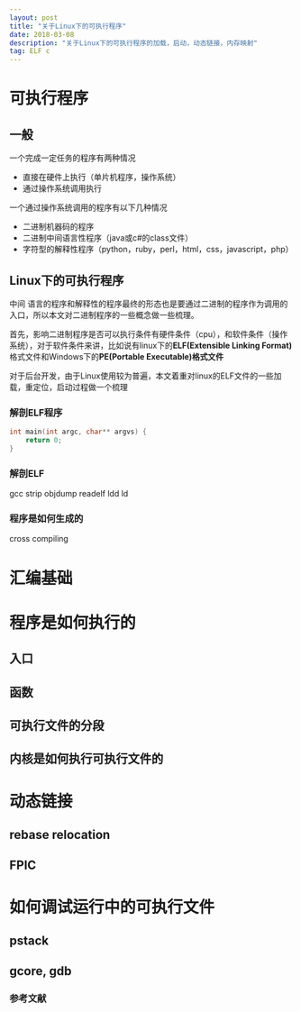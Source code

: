 ```yaml
---
layout: post
title: "关于Linux下的可执行程序"
date: 2018-03-08 
description: "关于Linux下的可执行程序的加载，启动，动态链接，内存映射"
tag: ELF c 
---   
```



# 可执行程序
## 一般
一个完成一定任务的程序有两种情况
* 直接在硬件上执行（单片机程序，操作系统）
* 通过操作系统调用执行

一个通过操作系统调用的程序有以下几种情况
* 二进制机器码的程序
* 二进制中间语言性程序（java或c#的class文件）
* 字符型的解释性程序（python，ruby，perl，html，css，javascript，php）

## Linux下的可执行程序
中间 语言的程序和解释性的程序最终的形态也是要通过二进制的程序作为调用的入口，所以本文对二进制程序的一些概念做一些梳理。

首先，影响二进制程序是否可以执行条件有硬件条件（cpu），和软件条件（操作系统），对于软件条件来讲，比如说有linux下的**ELF(Extensible Linking Format)**
格式文件和Windows下的**PE(Portable Executable)格式文件**

对于后台开发，由于Linux使用较为普遍，本文着重对linux的ELF文件的一些加载，重定位，启动过程做一个梳理

### 解剖ELF程序
```c
int main(int argc, char** argvs) {
    return 0;
}
```


### 解剖ELF 
gcc
strip
objdump
readelf
ldd
ld
### 程序是如何生成的
cross compiling

# 汇编基础

# 程序是如何执行的
## 入口
## 函数
## 可执行文件的分段
## 内核是如何执行可执行文件的


# 动态链接
## rebase relocation
## FPIC

# 如何调试运行中的可执行文件
## pstack
## gcore, gdb

### 参考文献
